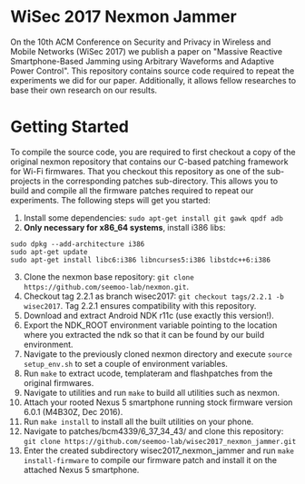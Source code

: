 # WiSec 2017 Nexmon Jammer

On the 10th ACM Conference on Security and Privacy in Wireless and Mobile Networks (WiSec 2017) 
we publish a paper on "Massive Reactive Smartphone-Based Jamming using Arbitrary Waveforms and 
Adaptive Power Control". This repository contains source code required to repeat the
experiments we did for our paper. Additionally, it allows fellow researches to base their own
research on our results.

# Getting Started

To compile the source code, you are required to first checkout a copy of the original nexmon
repository that contains our C-based patching framework for Wi-Fi firmwares. That you checkout
this repository as one of the sub-projects in the corresponding patches sub-directory. This 
allows you to build and compile all the firmware patches required to repeat our experiments.
The following steps will get you started:

1. Install some dependencies: `sudo apt-get install git gawk qpdf adb`
2. **Only necessary for x86_64 systems**, install i386 libs: 

  ```
  sudo dpkg --add-architecture i386
  sudo apt-get update
  sudo apt-get install libc6:i386 libncurses5:i386 libstdc++6:i386
  ```
3. Clone the nexmon base repository: `git clone https://github.com/seemoo-lab/nexmon.git`.
4. Checkout tag 2.2.1 as branch wisec2017: `git checkout tags/2.2.1 -b wisec2017`. Tag 2.2.1 ensures compatibility with this repository.
5. Download and extract Android NDK r11c (use exactly this version!).
6. Export the NDK_ROOT environment variable pointing to the location where you extracted the ndk so that it can be found by our build environment.
7. Navigate to the previously cloned nexmon directory and execute `source setup_env.sh` to set a couple of environment variables.
8. Run `make` to extract ucode, templateram and flashpatches from the original firmwares.
9. Navigate to utilities and run `make` to build all utilities such as nexmon.
10. Attach your rooted Nexus 5 smartphone running stock firmware version 6.0.1 (M4B30Z, Dec 2016).
11. Run `make install` to install all the built utilities on your phone.
12. Navigate to patches/bcm4339/6_37_34_43/ and clone this repository: `git clone https://github.com/seemoo-lab/wisec2017_nexmon_jammer.git`
13. Enter the created subdirectory wisec2017_nexmon_jammer and run `make install-firmware` to compile our firmware patch and install it on the attached Nexus 5 smartphone.
